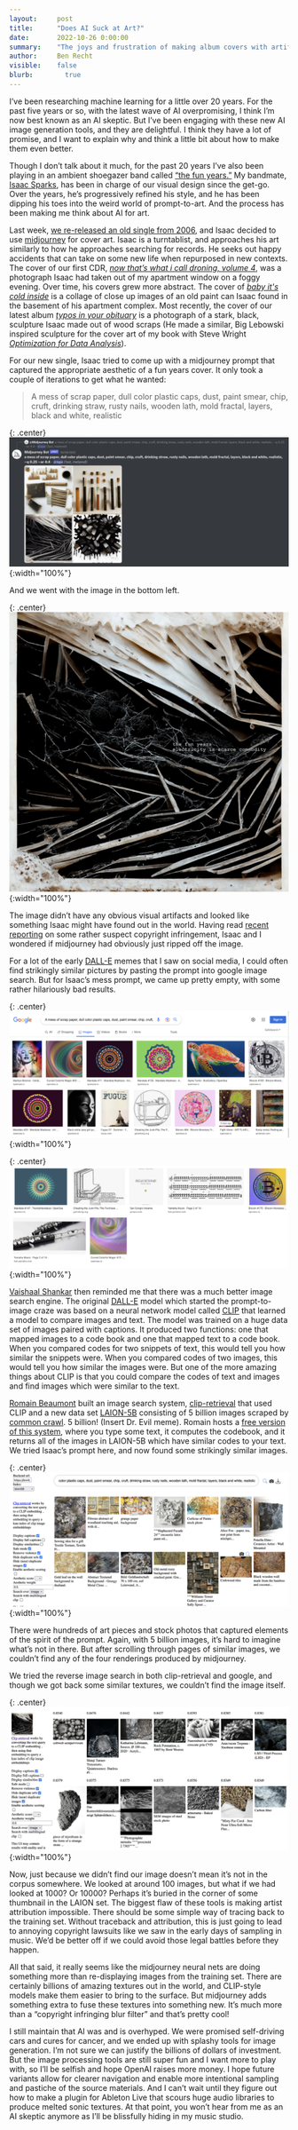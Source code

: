 ```yaml
---
layout:     post
title:      "Does AI Suck at Art?"
date:       2022-10-26 0:00:00
summary:    "The joys and frustration of making album covers with artificial intelligence."
author:     Ben Recht
visible:    false
blurb: 		  true
---
```


I’ve been researching machine learning for a little over 20 years. For the past five years or so, with the latest wave of AI overpromising, I think I’m now best known as an AI skeptic. But I’ve been engaging with these new AI image generation tools, and they are delightful. I think they have a lot of promise, and I want to explain why and think a little bit about how to make them even better.

Though I don’t talk about it much, for the past 20 years I’ve also been playing in an ambient shoegazer band called [“the fun years.”](https://thefunyears.bandcamp.com/) My bandmate, [Isaac Sparks](http://www.isaacsparks.com/), has been in charge of our visual design since the get-go. Over the years, he’s progressively refined his style, and he has been dipping his toes into the weird world of prompt-to-art. And the process has been making me think about AI for art.

Last week, [we re-released an old single from 2006](https://thefunyears.bandcamp.com/track/electricity-is-a-scarce-commodity), and Isaac decided to use [midjourney](https://www.midjourney.com/home/) for cover art. Isaac is a turntablist, and approaches his art similarly to how he approaches searching for records. He seeks out happy accidents that can take on some new life when repurposed in new contexts. The cover of our first CDR, [_now that’s what i call droning, volume 4_](https://thefunyears.bandcamp.com/album/now-thats-what-i-call-droning-volume-4), was a photograph Isaac had taken out of my apartment window on a foggy evening. Over time, his covers grew more abstract. The cover of [_baby it's cold inside_](https://thefunyears.bandcamp.com/album/baby-its-cold-inside) is a collage of close up images of an old paint can Isaac found in the basement of his apartment complex. Most recently, the cover of our latest album [_typos in your obituary_](https://thefunyears.bandcamp.com/album/typos-in-your-obituary) is a photograph of a stark, black, sculpture Isaac made out of wood scraps (He made a similar, Big Lebowski inspired sculpture for the cover art of my book with Steve Wright [_Optimization for Data Analysis_](https://www.cambridge.org/core/books/optimization-for-data-analysis/C02C3708905D236AA354D1CE1739A6A2)).

For our new single, Isaac tried to come up with a midjourney prompt that captured the appropriate aesthetic of a fun years cover. It only took a couple of iterations to get what he wanted:

> A mess of scrap paper, dull color plastic caps, dust, paint smear, chip, cruft, drinking straw, rusty nails, wooden lath, mold fractal, layers, black and white, realistic

{: .center}
![midjourney returns some pretty cool cover art.](/assets/ai-art/mid_query_return.jpg){:width="100%"}


And we went with the image in the bottom left.

{: .center}
![cover art of electricity is a scarce commodity.](/assets/ai-art/EIASC.jpg){:width="100%"}

The image didn’t have any obvious visual artifacts and looked like something Isaac might have found out in the world. Having read [recent reporting](https://www.technologyreview.com/2022/09/16/1059598/this-artist-is-dominating-ai-generated-art-and-hes-not-happy-about-it/) on some rather suspect copyright infringement, Isaac and I wondered if midjourney had obviously just ripped off the image.

For a lot of the early [DALL-E](https://openai.com/blog/dall-e/) memes that I saw on social media, I could often find strikingly similar pictures by pasting the prompt into google image search. But for Isaac’s mess prompt, we came up pretty empty, with some rather hilariously bad results.

{: .center}
![google image search results for Isaac's query.](/assets/ai-art/google_image_stinks.png){:width="100%"}

{: .center}
![more google image search results.](/assets/ai-art/google_image_stinks2.png){:width="100%"}


[Vaishaal Shankar](http://vaishaal.com/) then reminded me that there was a much better image search engine. The original [DALL-E](https://openai.com/blog/dall-e/) model which started the prompt-to-image craze was based on a neural network model called [CLIP](https://openai.com/blog/clip/) that learned a model to compare images and text. The model was trained on a huge data set of images paired with captions. It produced two functions: one that mapped images to a code book and one that mapped text to a code book. When you compared codes for two snippets of text, this would tell you how similar the snippets were. When you compared codes of two images, this would tell you how similar the images were. But one of the more amazing things about CLIP is that you could compare the codes of text and images and find images which were similar to the text.

[Romain Beaumont](https://github.com/rom1504) built an image search system, [clip-retrieval](https://rom1504.github.io/clip-retrieval) that used CLIP and a new data set [LAION-5B](https://laion.ai/blog/laion-5b/) consisting of 5 billion images scraped by [common crawl](https://commoncrawl.org/). 5 billion! (Insert Dr. Evil meme). Romain hosts a [free version of this system](https://rom1504.github.io/clip-retrieval), where you type some text, it computes the codebook, and it returns all of the images in LAION-5B which have similar codes to your text. We tried Isaac’s prompt here, and now found some strikingly similar images.

{: .center}
![clip-retrieval image search results for Isaac's query.](/assets/ai-art/clip-retrieval-works.png){:width="100%"}

There were hundreds of art pieces and stock photos that captured elements of the spirit of the prompt. Again, with 5 billion images, it’s hard to imagine what’s not in there. But after scrolling through pages of similar images, we couldn’t find any of the four renderings produced by midjourney.

We tried the reverse image search in both clip-retrieval and google, and though we got back some similar textures, we couldn’t find the image itself.

{: .center}
![clip-retrieval reverse image search results for the cover art image.](/assets/ai-art/clip-retrieval-image-search.png){:width="100%"}

Now, just because we didn’t find our image doesn’t mean it’s not in the corpus somewhere. We looked at around 100 images, but what if we had looked at 1000? Or 10000? Perhaps it’s buried in the corner of some thumbnail in the LAION set. The biggest flaw of these tools is making artist attribution impossible. There should be some simple way of tracing back to the training set. Without traceback and attribution, this is just going to lead to annoying copyright lawsuits like we saw in the early days of sampling in music. We’d be better off if we could avoid those legal battles before they happen.

All that said, it really seems like the midjourney neural nets are doing something more than re-displaying images from the training set. There are certainly billions of amazing textures out in the world, and CLIP-style models make them easier to bring to the surface. But midjourney adds something extra to fuse these textures into something new. It’s much more than a “copyright infringing blur filter” and that’s pretty cool!

I still maintain that AI was and is overhyped. We were promised self-driving cars and cures for cancer, and we ended up with splashy tools for image generation. I’m not sure we can justify the billions of dollars of investment. But the image processing tools are still super fun and I want more to play with, so I’ll be selfish and hope OpenAI raises more money. I hope future variants allow for clearer navigation and enable more intentional sampling and pastiche of the source materials. And I can’t wait until they figure out how to make a plugin for Ableton Live that scours huge audio libraries to produce melted sonic textures. At that point, you won’t hear from me as an AI skeptic anymore as I’ll be blissfully hiding in my music studio.
